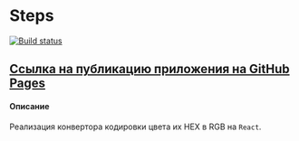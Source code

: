 # Steps

[![Build status](https://ci.appveyor.com/api/projects/status/dsy5ksn38xd7m6vc?svg=true)](https://ci.appveyor.com/project/AACMKT/ra-forms-hex2rgb)

[Ссылка на публикацию приложения на GitHub Pages](https://aacmkt.github.io/ra-forms_hex2rgb/)
---

#### Описание

Реализация конвертора кодировки цвета их HEX в RGB на `React`.
